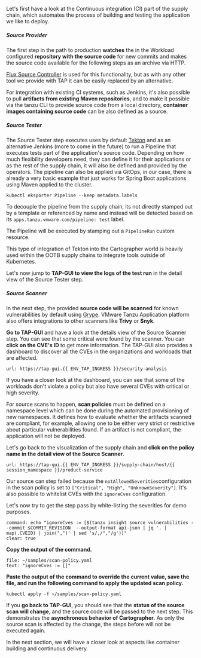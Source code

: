 Let's first have a look at the Continuous integration (CI) part of the supply chain, which automates the process of building and testing the application we like to deploy.

##### Source Provider

The first step in the path to production **watches** the in the Workload configured **repository with the source code** for new commits and makes the source code available for the following steps as an archive via HTTP. 

[Flux Source Controller](https://fluxcd.io/flux/components/source/) is used for this functionality, but as with any other tool we provide with TAP it can be easily replaced by an alternative.

For integration with existing CI systems, such as Jenkins, it's also possible to pull **artifacts from existing Maven repositories**, and 
to make it possible via the tanzu CLI to provide source code from a local directory, **container images containing source code** can be also defined as a source.

##### Source Tester
 
The Source Tester step executes uses by default [Tekton](https://tekton.dev) and as an alternative Jenkins (more to come in the future) to run a Pipeline that executes tests part of the application's source code. 
Depending on how much flexibility developers need, they can define it for their applications or as the rest of the supply chain, it will also be defined and provided by the operators. The pipeline can also be applied via GitOps, in our case, there is already a very basic example that just works for Spring Boot applications using Maven applied to the cluster.
```execute
kubectl eksporter Pipeline --keep metadata.labels
```

To decouple the pipeline from the supply chain, its not directly stamped out by a template or referenced by name and instead will be detected based on its `apps.tanzu.vmware.com/pipeline: test` label.

The Pipeline will be executed by stamping out a `PipelineRun` custom resource.

This type of integration of Tekton into the Cartographer world is heavily used within the OOTB supply chains to integrate tools outside of Kubernetes.

Let's now jump to **TAP-GUI to view the logs of the test run** in the detail view of the Source Tester step.

##### Source Scanner

In the next step, the provided **source code will be scanned** for known vulnerabilities by default using [Grype](https://github.com/anchore/grype). VMware Tanzu Application platform also offers integrations to other scanners like **Trivy** or **Snyk**.

**Go to TAP-GUI** and have a look at the details view of the Source Scanner step. You can see that some critical were found by the scanner. 
You can **click on the CVE's ID** to get more information.
The TAP-GUI also provides a dashboard to discover all the CVEs in the organizations and workloads that are affected.
```dashboard:open-url
url: https://tap-gui.{{ ENV_TAP_INGRESS }}/security-analysis
```
If you have a closer look at the dashboard, you can see that some of the workloads don't violate a policy but also have several CVEs with critical or high severity.

For source scans to happen, **scan policies** must be defined on a namespace level which can be done during the automated provisioning of new namespaces. It defines how to evaluate whether the artifacts scanned are compliant, for example, allowing one to be either very strict or restrictive about particular vulnerabilities found. 
If an artifact is not compliant, the application will not be deployed.

Let's go back to the visualization of the supply chain and **click on the policy name in the detail view of the Source Scanner**.
```dashboard:open-url
url: https://tap-gui.{{ ENV_TAP_INGRESS }}/supply-chain/host/{{ session_namespace }}/product-service
```
Our source can step failed because the `notAllowedSeverities`configuration in the scan policy is set to  `["Critical", "High", "UnknownSeverity"]`. It's also possible to whitelist CVEs with the `ignoreCves` configuration.

Let's now try to get the step pass by white-listing the severities for demo purposes.

```terminal:execute
command: echo "ignoreCves := [$(tanzu insight source vulnerabilities --commit $COMMIT_REVISION  --output-format api-json | jq '. | map(.CVEID) | join(",")' | sed 's/,/","/g')]"
clear: true
```
**Copy the output of the command.**

```editor:select-matching-text
file: ~/samples/scan-policy.yaml
text: "ignoreCves := []"
```

**Paste the output of the command to override the current value, save the file, and run the following command to apply the updated scan policy.**

```execute
kubectl apply -f ~/samples/scan-policy.yaml
```

If you **go back to TAP-GUI**, you should see that the **status of the source scan will change**, and the source code will be passed to the next step.
This demonstrates the **asynchronous behavior of Cartographer**. As only the source scan is affected by the change, the steps before will not be executed again.

In the next section, we will have a closer look at aspects like container building and continuous delivery.